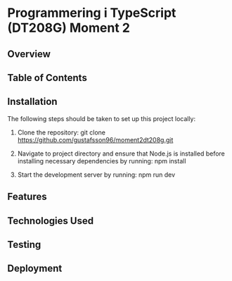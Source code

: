 # Programmering i TypeScript (DT208G) Moment 2

## Overview

## Table of Contents

## Installation

The following steps should be taken to set up this project locally: 

1. Clone the repository: git clone https://github.com/gustafsson96/moment2dt208g.git

2. Navigate to project directory and ensure that Node.js is installed before installing necessary dependencies by running: npm install

3. Start the development server by running: npm run dev


## Features

## Technologies Used

## Testing

## Deployment